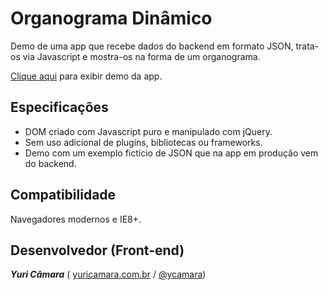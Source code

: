 Organograma Dinâmico
====================

Demo de uma app que recebe dados do backend em formato JSON, trata-os via Javascript e mostra-os na forma de um organograma.

[Clique aqui][1] para exibir demo da app.

Especificações
--------------

 - DOM criado com Javascript puro e manipulado com jQuery.
 - Sem uso adicional de plugins, bibliotecas ou frameworks.
 - Demo com um exemplo fictício de JSON que na app em produção vem do backend.

Compatibilidade
---------------

Navegadores modernos e IE8+.

Desenvolvedor (Front-end)
-------------

***Yuri Câmara*** ( [yuricamara.com.br][2] / [@ycamara][3])

  [1]: http://www.yuricamara.com.br/projetos/organograma/index.html "www.yuricamara.com.br/projetos/organograma/"
  [2]: http://www.yuricamara.com.br "yuricamara.com.br"
  [3]: https://twitter.com/ycamara "twitter.com/ycamara"